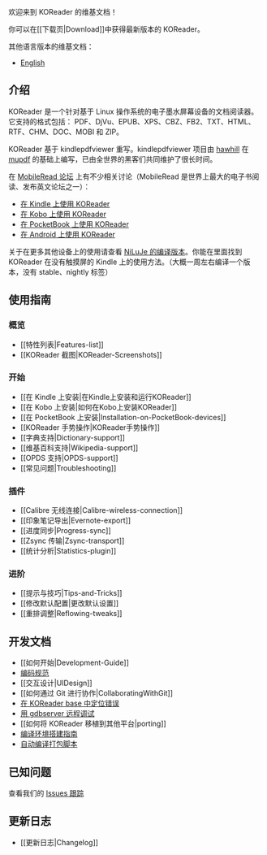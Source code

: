 欢迎来到 KOReader 的维基文档！

你可以在[[下载页|Download]]中获得最新版本的 KOReader。

其他语言版本的维基文档：

* [English](https://github.com/koreader/koreader/wiki)

## 介绍 ##

KOReader 是一个针对基于 Linux 操作系统的电子墨水屏幕设备的文档阅读器。它支持的格式包括：
PDF、DjVu、EPUB、XPS、CBZ、FB2、TXT、HTML、RTF、CHM、DOC、MOBI 和 ZIP。

KOReader 基于 kindlepdfviewer 重写。kindlepdfviewer 项目由 [hawhill](http://www.mobileread.com/forums/member.php?u=86292) 在 [mupdf](http://www.mupdf.com/) 的基础上编写，已由全世界的黑客们共同维护了很长时间。

在 [MobileRead 论坛](http://www.mobileread.com/) 上有不少相关讨论（MobileRead 是世界上最大的电子书阅读、发布英文论坛之一）：

* [在 Kindle 上使用 KOReader](http://www.mobileread.com/forums/showthread.php?t=209276)
* [在 Kobo 上使用 KOReader](http://www.mobileread.com/forums/showthread.php?t=216960)
* [在 PocketBook 上使用 KOReader](http://www.mobileread.com/forums/showthread.php?t=254659)
* [在 Android 上使用 KOReader](http://www.mobileread.com/forums/showthread.php?t=240617)

关于在更多其他设备上的使用请查看 [NiLuJe 的编译版本](http://www.mobileread.com/forums/showpost.php?p=2658945&postcount=2)。你能在里面找到 KOReader 在没有触摸屏的 Kindle 上的使用方法。（大概一周左右编译一个版本，没有 stable、nightly 标签）

## 使用指南 ##

### 概览 ###

* [[特性列表|Features-list]]
* [[KOReader 截图|KOReader-Screenshots]]

### 开始 ###

* [[在 Kindle 上安装|在Kindle上安装和运行KOReader]]
* [[在 Kobo 上安装|如何在Kobo上安装KOReader]]
* [[在 PocketBook 上安装|Installation-on-PocketBook-devices]]
* [[KOReader 手势操作|KOReader手势操作]]
* [[字典支持|Dictionary-support]]
* [[维基百科支持|Wikipedia-support]]
* [[OPDS 支持|OPDS-support]]
* [[常见问题|Troubleshooting]]

### 插件 ###

* [[Calibre 无线连接|Calibre-wireless-connection]]
* [[印象笔记导出|Evernote-export]]
* [[进度同步|Progress-sync]]
* [[Zsync 传输|Zsync-transport]]
* [[统计分析|Statistics-plugin]]

### 进阶 ###

* [[提示与技巧|Tips-and-Tricks]]
* [[修改默认配置|更改默认设置]]
* [[重排调整|Reflowing-tweaks]]

## 开发文档 ##

* [[如何开始|Development-Guide]]
* [编码规范](https://github.com/koreader/koreader-base/wiki/Coding-style)
* [[交互设计|UIDesign]]
* [[如何通过 Git 进行协作|CollaboratingWithGit]]
* [在 KOReader base 中定位错误](https://github.com/koreader/koreader-base/wiki/Bug-hunting-in-koreader-base)
* [用 gdbserver 远程调试](https://github.com/koreader/koreader-base/wiki/Remote-debugging-with-gdbserver)
* [[如何将 KOReader 移植到其他平台|porting]]
* [编译环境搭建指南]
* [自动编译打包脚本]

[编译环境搭建指南]:http://www.mobileread.com/forums/showpost.php?p=2227307&postcount=658
[自动编译打包脚本]:https://github.com/koreader/koreader-misc/tree/master/koreader-nightlybuild

## 已知问题 ##

查看我们的 [Issues 跟踪](https://github.com/koreader/koreader/issues?q=is%3Aopen)

## 更新日志 ##

* [[更新日志|Changelog]]
